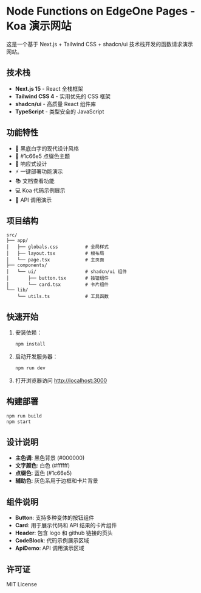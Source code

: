 # Node Functions on EdgeOne Pages - Koa 演示网站

这是一个基于 Next.js + Tailwind CSS + shadcn/ui 技术栈开发的函数请求演示网站。

## 技术栈

- **Next.js 15** - React 全栈框架
- **Tailwind CSS 4** - 实用优先的 CSS 框架
- **shadcn/ui** - 高质量 React 组件库
- **TypeScript** - 类型安全的 JavaScript

## 功能特性

- 🎨 黑底白字的现代设计风格
- 🔵 #1c66e5 点缀色主题
- 📱 响应式设计
- ⚡ 一键部署功能演示
- 📚 文档查看功能
- 💻 Koa 代码示例展示
- 🚀 API 调用演示

## 项目结构

```
src/
├── app/
│   ├── globals.css          # 全局样式
│   ├── layout.tsx           # 根布局
│   └── page.tsx             # 主页面
├── components/
│   └── ui/                  # shadcn/ui 组件
│       ├── button.tsx       # 按钮组件
│       └── card.tsx         # 卡片组件
└── lib/
    └── utils.ts             # 工具函数
```

## 快速开始

1. 安装依赖：
   ```bash
   npm install
   ```

2. 启动开发服务器：
   ```bash
   npm run dev
   ```

3. 打开浏览器访问 [http://localhost:3000](http://localhost:3000)

## 构建部署

```bash
npm run build
npm start
```

## 设计说明

- **主色调**: 黑色背景 (#000000)
- **文字颜色**: 白色 (#ffffff)
- **点缀色**: 蓝色 (#1c66e5)
- **辅助色**: 灰色系用于边框和卡片背景

## 组件说明

- **Button**: 支持多种变体的按钮组件
- **Card**: 用于展示代码和 API 结果的卡片组件
- **Header**: 包含 logo 和 github 链接的页头
- **CodeBlock**: 代码示例展示区域
- **ApiDemo**: API 调用演示区域

## 许可证

MIT License
